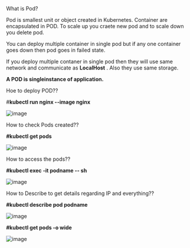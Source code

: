 What is Pod?

Pod is smallest unit or object created in Kubernetes. Container are encapsulated in POD. To scale up you craete new pod and to scale down you delete pod.

You can deploy multiple container in single pod but if any one container goes down then pod goes in failed state.

If you deploy multiple contaner in single pod then they will use same network and communicate as **LocalHost** . Also they use same storage.

**A POD is singleinstance of application.**

Hoe to deploy POD??

#**kubectl run nginx --image nginx**

![image](https://github.com/Khushang49/90DaysofKubernetes/assets/95266353/ed858d91-ec17-41c4-8868-f93c77038db5)



How to check Pods created??

**#kubectl get pods**

![image](https://github.com/Khushang49/90DaysofKubernetes/assets/95266353/d8627997-ae83-4b9d-82ea-891f70333c29)


How to access the pods??

**#kubectl exec -it podname -- sh**

![image](https://github.com/Khushang49/90DaysofKubernetes/assets/95266353/e627d950-dcf4-47ed-b03d-65230c0898b4)


How to Describe to get details regarding IP and everything??

**#kubectl describe pod podname**

![image](https://github.com/Khushang49/90DaysofKubernetes/assets/95266353/3147b1ce-615f-486c-b94c-ee0917db7e46)

**#kubectl get pods -o wide**

![image](https://github.com/Khushang49/90DaysofKubernetes/assets/95266353/941cfec6-df92-4c29-b6f5-44bbe01ade10)

 
